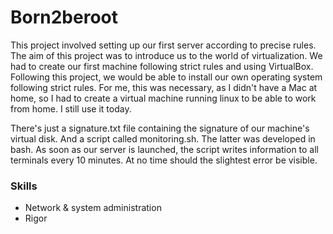 # Born2beroot

This project involved setting up our first server according to precise rules.
The aim of this project was to introduce us to the world of virtualization. We had to create our first machine following strict rules and using VirtualBox. Following this project, we would be able to install our own operating system following strict rules. 
For me, this was necessary, as I didn't have a Mac at home, so I had to create a virtual machine running linux to be able to work from home. I still use it today.

There's just a signature.txt file containing the signature of our machine's virtual disk. And a script called monitoring.sh. The latter was developed in bash. As soon as our server is launched, the script writes information to all terminals every 10 minutes. At no time should the slightest error be visible.

### Skills
  - Network & system administration
  - Rigor 
